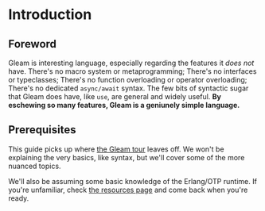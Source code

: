 # Introduction

## Foreword

Gleam is interesting language, especially regarding the features it _does not_ have. There's no
macro system or metaprogramming; There's no interfaces or typeclasses; There's no function
overloading or operator overloading; There's no dedicated `async/await` syntax. The few bits of
syntactic sugar that Gleam does have, like `use`, are general and widely useful. **By eschewing so
many features, Gleam is a geniunely simple language.**

## Prerequisites

This guide picks up where [the Gleam tour](https://tour.gleam.run) leaves off. We won't be
explaining the very basics, like syntax, but we'll cover some of the more nuanced topics.

We'll also be assuming some basic knowledge of the Erlang/OTP runtime. If you're unfamiliar, check
[the resources page](/guide/further/resources#otp) and come back when you're ready.
